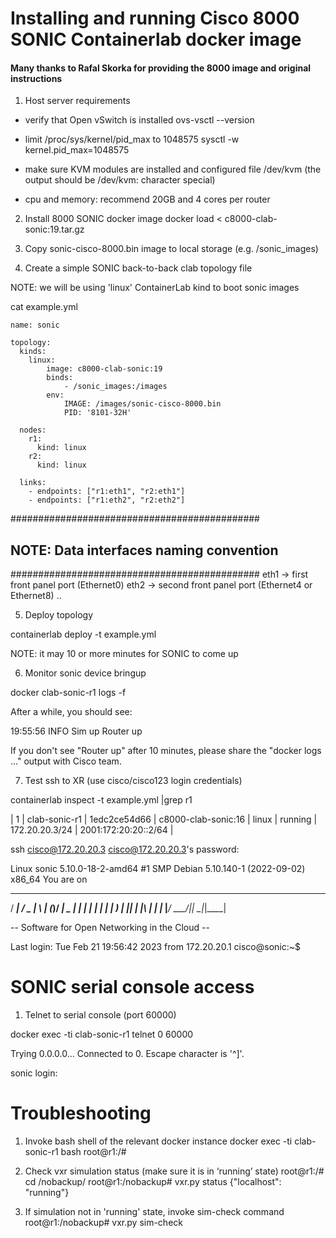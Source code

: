 Installing and running Cisco 8000 SONIC Containerlab docker image
=================================================================

#### Many thanks to Rafal Skorka for providing the 8000 image and original instructions

1. Host server requirements

- verify that Open vSwitch is installed
  ovs-vsctl --version

- limit /proc/sys/kernel/pid_max to 1048575
  sysctl -w kernel.pid_max=1048575

- make sure KVM modules are installed and configured
  file /dev/kvm (the output should be /dev/kvm: character special)

- cpu and memory: recommend 20GB and 4 cores per router

2. Install 8000 SONIC docker image
docker load < c8000-clab-sonic:19.tar.gz

3. Copy sonic-cisco-8000.bin image to local storage (e.g. /sonic_images)

4. Create a simple SONIC back-to-back clab topology file

NOTE: we will be using 'linux' ContainerLab kind to boot sonic images

cat example.yml
```
name: sonic

topology:
  kinds:
    linux:
        image: c8000-clab-sonic:19
        binds: 
            - /sonic_images:/images
        env:
            IMAGE: /images/sonic-cisco-8000.bin
            PID: '8101-32H'

  nodes:
    r1:
      kind: linux
    r2:
      kind: linux

  links:
    - endpoints: ["r1:eth1", "r2:eth1"]
    - endpoints: ["r1:eth2", "r2:eth2"]
```

#############################################
## NOTE: Data interfaces naming convention ##
#############################################
eth1 -> first front panel port  (Ethernet0)
eth2 -> second front panel port (Ethernet4 or Ethernet8)
..

5. Deploy topology

containerlab deploy -t example.yml

NOTE: it may 10 or more minutes for SONIC to come up

6. Monitor sonic device bringup

docker clab-sonic-r1 logs -f

After a while, you should see:

19:55:56 INFO Sim up
Router up

If you don't see "Router up" after 10 minutes, please share the "docker logs ..." output with Cisco team.

7. Test ssh to XR (use cisco/cisco123 login credentials)

containerlab inspect -t example.yml |grep r1

| 1 | clab-sonic-r1 | 1edc2ce54d66 | c8000-clab-sonic:16 | linux | running | 172.20.20.3/24 | 2001:172:20:20::2/64 |

ssh cisco@172.20.20.3
cisco@172.20.20.3's password: 

Linux sonic 5.10.0-18-2-amd64 #1 SMP Debian 5.10.140-1 (2022-09-02) x86_64
You are on
  ____   ___  _   _ _  ____
 / ___| / _ \| \ | (_)/ ___|
 \___ \| | | |  \| | | |
  ___) | |_| | |\  | | |___
 |____/ \___/|_| \_|_|\____|

-- Software for Open Networking in the Cloud --

Last login: Tue Feb 21 19:56:42 2023 from 172.20.20.1
cisco@sonic:~$ 


SONIC serial console access
===========================


1. Telnet to serial console (port 60000)

docker exec -ti clab-sonic-r1 telnet 0 60000

Trying 0.0.0.0...
Connected to 0.
Escape character is '^]'.

sonic login: 

Troubleshooting
===============


1. Invoke bash shell of the relevant docker instance
docker exec -ti clab-sonic-r1 bash
root@r1:/#

2. Check vxr simulation status (make sure it is in ‘running’ state)
root@r1:/# cd /nobackup/
root@r1:/nobackup# vxr.py status
{"localhost": "running"}

3. If simulation not in 'running' state, invoke sim-check command
root@r1:/nobackup# vxr.py sim-check